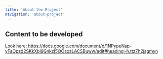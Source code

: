 ```yaml
---
title: 'About the Project'
navigation: 'about-project'
---
```


## Content to be developed

Look here: https://docs.google.com/document/d/1NPypuNap-yFaOpzd2SKkXbI9GnkzI5QOsozLACSBuww/edit#heading=h.ttz7h2jsgmyn
